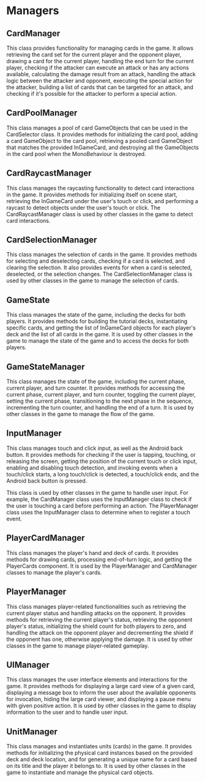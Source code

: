 # Managers

## CardManager

This class provides functionality for managing cards in the game. It allows retrieving the card set for the current player and the opponent player, drawing a card for the current player, handling the end turn for the current player, checking if the attacker can execute an attack or has any actions available, calculating the damage result from an attack, handling the attack logic between the attacker and opponent, executing the special action for the attacker, building a list of cards that can be targeted for an attack, and checking if it's possible for the attacker to perform a special action.

## CardPoolManager

This class manages a pool of card GameObjects that can be used in the CardSelector class. It provides methods for initializing the card pool, adding a card GameObject to the card pool, retrieving a pooled card GameObject that matches the provided InGameCard, and destroying all the GameObjects in the card pool when the MonoBehaviour is destroyed.

## CardRaycastManager

This class manages the raycasting functionality to detect card interactions in the game. It provides methods for initializing itself on scene start, retrieving the InGameCard under the user's touch or click, and performing a raycast to detect objects under the user's touch or click. The CardRaycastManager class is used by other classes in the game to detect card interactions.

## CardSelectionManager

This class manages the selection of cards in the game. It provides methods for selecting and deselecting cards, checking if a card is selected, and clearing the selection. It also provides events for when a card is selected, deselected, or the selection changes. The CardSelectionManager class is used by other classes in the game to manage the selection of cards.

## GameState

This class manages the state of the game, including the decks for both players. It provides methods for building the tutorial decks, instantiating specific cards, and getting the list of InGameCard objects for each player's deck and the list of all cards in the game. It is used by other classes in the game to manage the state of the game and to access the decks for both players.

## GameStateManager

This class manages the state of the game, including the current phase, current player, and turn counter. It provides methods for accessing the current phase, current player, and turn counter, toggling the current player, setting the current phase, transitioning to the next phase in the sequence, incrementing the turn counter, and handling the end of a turn. It is used by other classes in the game to manage the flow of the game.

## InputManager

This class manages touch and click input, as well as the Android back button. It provides methods for checking if the user is tapping, touching, or releasing the screen, getting the position of the current touch or click input, enabling and disabling touch detection, and invoking events when a touch/click starts, a long touch/click is detected, a touch/click ends, and the Android back button is pressed.

This class is used by other classes in the game to handle user input. For example, the CardManager class uses the InputManager class to check if the user is touching a card before performing an action. The PlayerManager class uses the InputManager class to determine when to register a touch event.

## PlayerCardManager

This class manages the player's hand and deck of cards. It provides methods for drawing cards, processing end-of-turn logic, and getting the PlayerCards component. It is used by the PlayerManager and CardManager classes to manage the player's cards.

## PlayerManager

This class manages player-related functionalities such as retrieving the current player status and handling attacks on the opponent. It provides methods for retrieving the current player's status, retrieving the opponent player's status, initializing the shield count for both players to zero, and handling the attack on the opponent player and decrementing the shield if the opponent has one, otherwise applying the damage. It is used by other classes in the game to manage player-related gameplay.

## UIManager

This class manages the user interface elements and interactions for the game. It provides methods for displaying a large card view of a given card, displaying a message box to inform the user about the available opponents for invocation, hiding the large card viewer, and displaying a pause menu with given positive action. It is used by other classes in the game to display information to the user and to handle user input.

## UnitManager

This class manages and instantiates units (cards) in the game. It provides methods for initializing the physical card instances based on the provided deck and deck location, and for generating a unique name for a card based on its title and the player it belongs to. It is used by other classes in the game to instantiate and manage the physical card objects.
